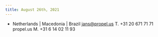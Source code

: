 ```yaml
---
title: August 26th, 2021
---
```


- Netherlands    |    Macedonia    |    Brazil
jans@propel.us
T.	+31 20 671 71 71
propel.us
M.	+31 6 14 02 11 93

